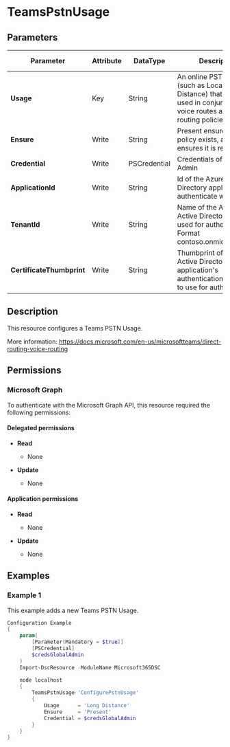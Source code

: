 ﻿# TeamsPstnUsage

## Parameters

| Parameter | Attribute | DataType | Description | Allowed Values |
| --- | --- | --- | --- | --- |
| **Usage** | Key | String | An online PSTN usage (such as Local or Long Distance) that can be used in conjunction with voice routes and voice routing policies. | |
| **Ensure** | Write | String | Present ensures the policy exists, absent ensures it is removed. | `Present`, `Absent` |
| **Credential** | Write | PSCredential | Credentials of the Teams Admin | |
| **ApplicationId** | Write | String | Id of the Azure Active Directory application to authenticate with. | |
| **TenantId** | Write | String | Name of the Azure Active Directory tenant used for authentication. Format contoso.onmicrosoft.com | |
| **CertificateThumbprint** | Write | String | Thumbprint of the Azure Active Directory application's authentication certificate to use for authentication. | |


## Description

This resource configures a Teams PSTN Usage.

More information: https://docs.microsoft.com/en-us/microsoftteams/direct-routing-voice-routing

## Permissions

### Microsoft Graph

To authenticate with the Microsoft Graph API, this resource required the following permissions:

#### Delegated permissions

- **Read**

    - None

- **Update**

    - None

#### Application permissions

- **Read**

    - None

- **Update**

    - None

## Examples

### Example 1

This example adds a new Teams PSTN Usage.

```powershell
Configuration Example
{
    param(
        [Parameter(Mandatory = $true)]
        [PSCredential]
        $credsGlobalAdmin
    )
    Import-DscResource -ModuleName Microsoft365DSC

    node localhost
    {
        TeamsPstnUsage 'ConfigurePstnUsage'
        {
            Usage      = 'Long Distance'
            Ensure     = 'Present'
            Credential = $credsGlobalAdmin
        }
    }
}
```

